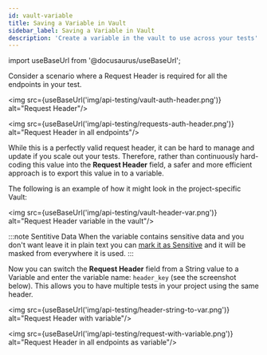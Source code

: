 ```yaml
---
id: vault-variable
title: Saving a Variable in Vault
sidebar_label: Saving a Variable in Vault
description: 'Create a variable in the vault to use across your tests'
---
```


import useBaseUrl from '@docusaurus/useBaseUrl';

Consider a scenario where a Request Header is required for all the endpoints in your test. 

<img src={useBaseUrl('img/api-testing/vault-auth-header.png')} alt="Request Header"/>

<img src={useBaseUrl('img/api-testing/requests-auth-header.png')} alt="Request Header in all endpoints"/>

While this is a perfectly valid request header, it can be hard to manage and update if you scale out your tests. Therefore, rather than continuously hard-coding this value into the **Request Header** field, a safer and more efficient approach is to export this value in to a variable.

The following is an example of how it might look in the project-specific Vault:

<img src={useBaseUrl('img/api-testing/vault-header-var.png')} alt="Request Header variable in the vault"/>

:::note Sentitive Data
When the variable contains sensitive data and you don't want leave it in plain text you can [mark it as Sensitive](/api-testing/vault/#mark-variables-as-sensitive) and it will be masked from everywhere it is used.
:::

Now you can switch the **Request Header** field from a String value to a Variable and enter the variable name: `header_key` (see the screenshot below). This allows you to have multiple tests in your project using the same header.

<img src={useBaseUrl('img/api-testing/header-string-to-var.png')} alt="Request Header with variable"/>

<img src={useBaseUrl('img/api-testing/request-with-variable.png')} alt="Request Header in all endpoints as variable"/>
